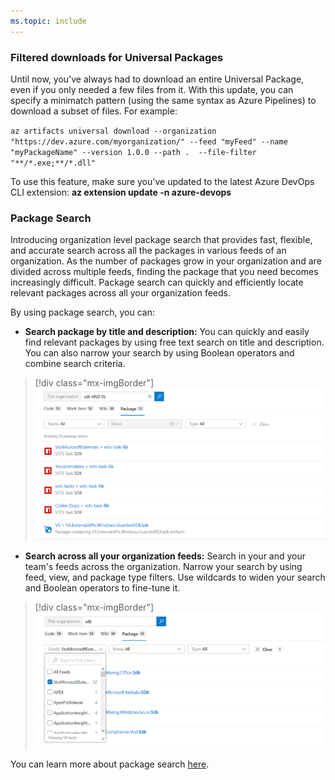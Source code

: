 ```yaml
---
ms.topic: include
---
```


### Filtered downloads for Universal Packages

Until now, you've always had to download an entire Universal Package, even if you only needed a few files from it. With this update, you can specify a minimatch pattern (using the same syntax as Azure Pipelines) to download a subset of files. For example:

`az artifacts universal download --organization "https://dev.azure.com/myorganization/" --feed "myFeed" --name "myPackageName" --version 1.0.0 --path .  --file-filter "**/*.exe;**/*.dll"`

To use this feature, make sure you've updated to the latest Azure DevOps CLI extension: **az extension update -n azure-devops**

### Package Search

Introducing organization level package search that provides fast, flexible, and accurate search across all the packages in various feeds of an organization. As the number of packages grow in your organization and are divided across multiple feeds, finding the package that you need becomes increasingly difficult. Package search can quickly and efficiently locate relevant packages across all your organization feeds.

By using package search, you can:
* **Search package by title and description:** You can quickly and easily find relevant packages by using free text search on title and description. You can also narrow your search by using Boolean operators and combine search criteria. 

> [!div class="mx-imgBorder"]
> ![Badge](../../_img/153_07.png)

* **Search across all your organization feeds:** Search in your and your team's feeds across the organization. Narrow your search by using feed, view, and package type filters. Use wildcards to widen your search and Boolean operators to fine-tune it. 

> [!div class="mx-imgBorder"]
> ![Badge](../../_img/153_08.png)

You can learn more about package search [here](https://docs.microsoft.com/azure/devops/project/search/package-search?view=azure-devops).
